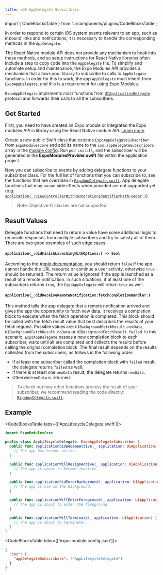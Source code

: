 ```yaml
---
title: iOS AppDelegate Subscribers
---
```


import { CodeBlocksTable } from '~/components/plugins/CodeBlocksTable';

In order to respond to certain iOS system events relevant to an app, such as inbound links and notifications, it is necessary to handle the corresponding methods in the `AppDelegate`.

The React Native module API does not provide any mechanism to hook into these methods, and so setup instructions for React Native libraries often include a step to copy code into the `AppDelegate` file. To simplify and automate setup and maintenance, the Expo Modules API provides a mechanism that allows your library to subscribe to calls to `AppDelegate` functions. In order for this to work, the app `AppDelegate` must inherit from `ExpoAppDelegate`, and this is a requirement for using Expo Modules.

`ExpoAppDelegate` implements most functions from [`UIApplicationDelegate`](https://developer.apple.com/documentation/uikit/uiapplicationdelegate) protocol and forwards their calls to all the subscribers.

## Get Started

First, you need to have created an Expo module or integrated the Expo modules API in library using the React Native module API. [Learn more](./overview.md#setup)

Create a new public Swift class that extends `ExpoAppDelegateSubscriber` from `ExpoModulesCore` and add its name to the `ios.appDelegateSubscribers` array in the [module config](./module-config.md). Run `pod install`, and the subscriber will be generated in the **ExpoModulesProvider.swift** file within the application project.

Now you can subscribe to events by adding delegate functions to your subscriber class. For the full list of functions that you can subscribe to, see the functions that are overriden in [`ExpoAppDelegate.swift`](https://github.com/expo/expo/tree/main/packages/expo-modules-core/ios/AppDelegates/ExpoAppDelegate.swift). App delegate functions that may cause side effects when provided are not supported yet (e.g. [`application(_:viewControllerWithRestorationIdentifierPath:coder:)`](https://developer.apple.com/documentation/uikit/uiapplicationdelegate/1623062-application)).

> Note: Objective-C classes are not supported.

## Result Values

Delegate functions that need to return a value have some additional logic to reconcile responses from multiple subscribers and try to satisfy all of them. There are two good examples of such edge cases:

#### `application(_:didFinishLaunchingWithOptions:) -> Bool`

According to the [Apple documentation](https://developer.apple.com/documentation/uikit/uiapplicationdelegate/1622921-application), you should return `false` if the app cannot handle the URL resource or continue a user activity, otherwise `true` should be returned. The return value is ignored if the app is launched as a result of a remote notification.
In such situations, if at least one of the subscribers returns `true`, the `ExpoAppDelegate` will return `true` as well.

#### `application(_:didReceiveRemoteNotification:fetchCompletionHandler:)`

This method tells the app delegate that a remote notification arrived and gives the app the opportunity to fetch new data. It receives a completion block to execute when the fetch operation is completed. This block should be called with the fetch result value that best describes the results of your fetch request. Possible values are: `UIBackgroundFetchResult.newData`, `UIBackgroundFetchResult.noData` or `UIBackgroundFetchResult.failed`.
In this scenario, `ExpoAppDelegate` passes a new completion block to each subscriber, waits until all are completed and collects the results before calling the original completion block. The final result depends on the results collected from the subscribers, as follows in the following order:

- If at least one subscriber called the completion block with `failed` result, the delegate returns `failed` as well.
- If there is at least one `newData` result, the delegate returns `newData`.
- Otherwise `noData` is returned.

> To check out how other functions process the result of your subscriber, we recommend reading the code directly: [`ExpoAppDelegate.swift`](https://github.com/expo/expo/tree/main/packages/expo-modules-core/ios/AppDelegates/ExpoAppDelegate.swift).

## Example

<CodeBlocksTable tabs={['AppLifecycleDelegate.swift']}>

```swift
import ExpoModulesCore

public class AppLifecycleDelegate: ExpoAppDelegateSubscriber {
  public func applicationDidBecomeActive(_ application: UIApplication) {
    // The app has become active.
  }

  public func applicationWillResignActive(_ application: UIApplication) {
    // The app is about to become inactive.
  }

  public func applicationDidEnterBackground(_ application: UIApplication) {
    // The app is now in the background.
  }

  public func applicationWillEnterForeground(_ application: UIApplication) {
    // The app is about to enter the foreground.
  }

  public func applicationWillTerminate(_ application: UIApplication) {
    // The app is about to terminate.
  }
}
```

</CodeBlocksTable>

<CodeBlocksTable tabs={['expo-module.config.json']}>

```json
{
  "ios": {
    "appDelegateSubscribers": ["AppLifecycleDelegate"]
  }
}
```

</CodeBlocksTable>
